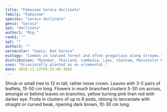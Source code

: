 ```yaml
---
title: "Fabaceae Saraca declinata"
family: "Fabaceae"
species: "Saraca declinata"
genus: "Saraca"
sp1: "declinata"
author1: "Miq."
rank1: ""
sp2: ""
author2: ""
vernacular: "Gapis, Red Saraca"
ecology: "Common in lowland forest and often gregarious along streams."
distribution: "Myanmar, Thailand, Cambodia, Laos, Vietnam, Peninsular Malaysia, Sumatra, Riau, Linga, Anambas Island, Borneo, E Java and Flores."
uses: "Occasionally planted as an ornamental."
date: 2019-11-13T09:35:09.304Z
---
```

Shrub or small tree to 12 m tall, rather loose crown. Leaves with 3-5 pairs of leaflets, 15-50 cm long. Flowers in much branched clusters 5-30 cm across, amongst or behind leaves on branches, yellow turning pink then red with darker eye. Fruits in clusters of up to 9 pods, oblong to lanceolate with straight or curved beak, ripening dark brown, 10-30 cm long.